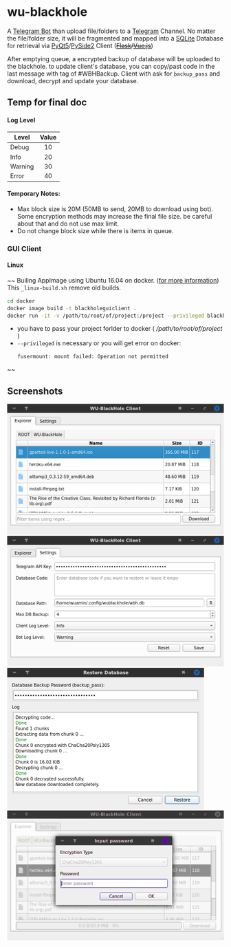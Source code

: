 # wu-blackhole
A [Telegram Bot](https://github.com/python-telegram-bot/python-telegram-bot) 
than upload file/folders to a [Telegram](https://telegram.org/) Channel. 
No matter the file/folder size, it will be fragmented and mapped into a 
[SQLite](https://www.sqlite.org) Database for retrieval via 
[PyQt5](https://pypi.org/project/PyQt5/)/[PySide2](https://pypi.org/project/PySide2/) Client (~~[Flask](https://palletsprojects.com/p/flask/)\/[Vue.js](https://vuejs.org/)~~)

After emptying queue, a encrypted backup of database will be uploaded to the blackhole. 
to update client's database, you can copy/past code in the last message with tag of #WBHBackup. 
Client with ask for `backup_pass` and download, decrypt and update your database. 

## Temp for final doc

#### Log Level
|Level   |Value |
|--------|:----:|
|Debug   |  10  |
|Info    |  20  |
|Warning |  30  |
|Error   |  40  |



#### Temporary Notes:
* Max block size is 20M (50MB to send, 20MB to download using bot). Some encryption methods may increase the final file size. be careful about that and do not use max limit.
* Do not change block size while there is items in queue.



### GUI Client
#### Linux
~~
Builing AppImage using Ubuntu 16.04 on docker. ([for more information](https://docs.beeware.org/en/latest/tutorial/tutorial-3.html#creating-your-application-scaffold))
This `_linux-build.sh` remove old builds.
```bash
cd docker
docker image build -t blackholeguiclient .
docker run -it -v /path/to/root/of/project:/project --privileged blackholeguiclient
```
* you have to pass your project forlder to docker ( _/path/to/root/of/project_ )
* `--privileged` is necessary or you will get error on docker:
  ```
  fusermount: mount failed: Operation not permitted
  ```
~~
  

## Screenshots
![explorer tab](https://raw.githubusercontent.com/WUAmin/wu-blackhole/master/Docs/explorer-tab.png)
![settings tab](https://raw.githubusercontent.com/WUAmin/wu-blackhole/master/Docs/settings-tab.png)
![restore database](https://raw.githubusercontent.com/WUAmin/wu-blackhole/master/Docs/restore-database.png)
![input password](https://raw.githubusercontent.com/WUAmin/wu-blackhole/master/Docs/input-password.png)

